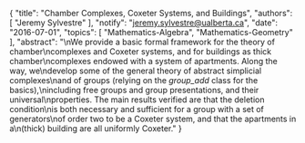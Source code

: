 {
    "title": "Chamber Complexes, Coxeter Systems, and Buildings",
    "authors": [
        "Jeremy Sylvestre"
    ],
    "notify": "jeremy.sylvestre@ualberta.ca",
    "date": "2016-07-01",
    "topics": [
        "Mathematics-Algebra",
        "Mathematics-Geometry"
    ],
    "abstract": "\nWe provide a basic formal framework for the theory of chamber\ncomplexes and Coxeter systems, and for buildings as thick chamber\ncomplexes endowed with a system of apartments. Along the way, we\ndevelop some of the general theory of abstract simplicial complexes\nand of groups (relying on the <i>group_add</i> class for the basics),\nincluding free groups and group presentations, and their universal\nproperties. The main results verified are that the deletion condition\nis both necessary and sufficient for a group with a set of generators\nof order two to be a Coxeter system, and that the apartments in a\n(thick) building are all uniformly Coxeter."
}